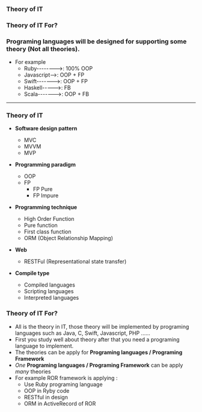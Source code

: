 ### Theory of IT
### Theory of IT For?

### Programing languages will be designed for supporting some theory (Not all theories). 
  - For example 
    - Ruby-------->: 100% OOP
    - Javascript-->: OOP + FP
    - Swift------->: OOP + FP
    - Haskell----->: FB
    - Scala------->: OOP + FB

--------------------

### Theory of IT
  - **Software design pattern**
    - MVC
    - MVVM
    - MVP
  
  - **Programming paradigm**
    - OOP
    - FP
      - FP Pure
      - FP Impure
    
  - **Programming technique**
    - High Order Function
    - Pure function
    - First class function
    - ORM (Object Relationship Mapping)
    
  - **Web**
    - RESTFul (Representational state transfer)
    
  - **Compile type**
    - Compiled languages
    - Scripting languages
    - Interpreted languages
  

  
### Theory of IT For?
  - All is the theory in IT, those theory will be implemented by programing languages such as Java, C, Swift, Javascript, PHP ......
  - First you study well about theory after that you need a programing language to implement.
  - The theories can be apply for **Programing languages / Programing Framework**
  - *One* **Programing languages / Programing Framework** can be apply *many* theories
  - For example ROR framework is applying :
    - Use Ruby programing language
    - OOP in Ryby code
    - RESTful in design
    - ORM in ActiveRecord of ROR
